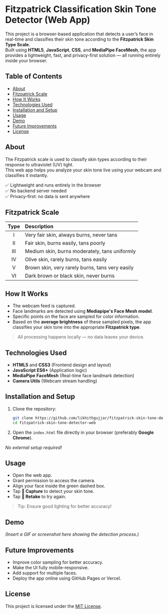 
# Fitzpatrick Classification Skin Tone Detector (Web App)

This project is a browser-based application that detects a user’s face in real-time and classifies their skin tone according to the **Fitzpatrick Skin Type Scale**.  
Built using **HTML5**, **JavaScript**, **CSS**, and **MediaPipe FaceMesh**, the app provides a lightweight, fast, and privacy-first solution — all running entirely inside your browser.

## Table of Contents

- [About](#about)
- [Fitzpatrick Scale](#fitzpatrick-scale)
- [How It Works](#how-it-works)
- [Technologies Used](#technologies-used)
- [Installation and Setup](#installation-and-setup)
- [Usage](#usage)
- [Demo](#demo)
- [Future Improvements](#future-improvements)
- [License](#license)

## About

The Fitzpatrick scale is used to classify skin types according to their response to ultraviolet (UV) light.  
This web app helps you analyze your skin tone live using your webcam and classifies it instantly.

✅ Lightweight and runs entirely in the browser  
✅ No backend server needed  
✅ Privacy-first: no data is sent anywhere  

## Fitzpatrick Scale

| Type | Description |
|:----:|:------------|
| I    | Very fair skin, always burns, never tans |
| II   | Fair skin, burns easily, tans poorly |
| III  | Medium skin, burns moderately, tans uniformly |
| IV   | Olive skin, rarely burns, tans easily |
| V    | Brown skin, very rarely burns, tans very easily |
| VI   | Dark brown or black skin, never burns |

## How It Works

- The webcam feed is captured.
- Face landmarks are detected using **Mediapipe's Face Mesh model**.
- Specific points on the face are sampled for color information.
- Based on the **average brightness** of these sampled pixels, the app classifies your skin tone into the appropriate **Fitzpatrick type**.

> All processing happens locally — no data leaves your device.

## Technologies Used

- **HTML5** and **CSS3** (Frontend design and layout)
- **JavaScript ES6+** (Application logic)
- **MediaPipe FaceMesh** (Real-time face landmark detection)
- **Camera Utils** (Webcam stream handling)

## Installation and Setup

1. Clone the repository:
   ```bash
   git clone https://github.com/likhithgujjar/fitzpatrick-skin-tone-detector-web.git
   cd fitzpatrick-skin-tone-detector-web
   ```

2. Open the `index.html` file directly in your browser (preferably **Google Chrome**).

_No external setup required!_

## Usage

- Open the web app.
- Grant permission to access the camera.
- Align your face inside the green dashed box.
- Tap **📸 Capture** to detect your skin tone.
- Tap **🔄 Retake** to try again.

> Tip: Ensure good lighting for better accuracy!

## Demo

_(Insert a GIF or screenshot here showing the detection process.)_

## Future Improvements

- Improve color sampling for better accuracy.
- Make the UI fully mobile-responsive.
- Add support for multiple faces.
- Deploy the app online using GitHub Pages or Vercel.

## License

This project is licensed under the [MIT License](LICENSE).

